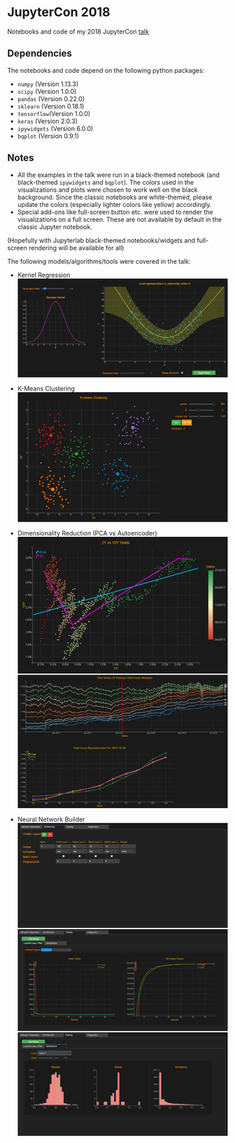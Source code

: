 # JupyterCon 2018
Notebooks and code of my 2018 JupyterCon [talk](https://conferences.oreilly.com/jupyter/jup-ny/public/schedule/detail/71406)


## Dependencies

The notebooks and code depend on the following python packages:

- `numpy` (Version 1.13.3)
- `scipy` (Version 1.0.0)
- `pandas` (Version 0.22.0)
- `sklearn` (Version 0.18.1)
- `tensorflow`(Version 1.0.0)
- `keras` (Version 2.0.3)
- `ipywidgets` (Version 6.0.0)
- `bqplot` (Version 0.9.1)

## Notes
* All the examples in the talk were run in a black-themed notebook (and black-themed `ipywidgets` and `bqplot`). The colors used in the visualizations and plots were chosen to work well on the black background. Since the classic notebooks are white-themed, please update the colors (especially lighter colors like yellow) accordingly.
* Special add-ons like full-screen button etc. were used to render the visualizations on a full screen. These are not available by default in the classic Jupyter notebook.

(Hopefully with Jupyterlab black-themed notebooks/widgets and full-screen rendering will be available for all)

The following models/algorithms/tools were covered in the talk:
* Kernel Regression
![alt text](images/kernel_regression.png "Kernel Regression")

* K-Means Clustering
![alt text](images/kmeans.png "K-Means Clustering")

* Dimensionality Reduction (PCA vs Autoencoder)
![alt text](images/pca_ae1.png "Visualization In 2 Dimensions")
![alt text](images/pca_ae2.png "PCA vs Autoencoder Comparison")

* Neural Network Builder
![alt text](images/netbuilder1.png "Neural Net Builder")
![alt text](images/netbuilder2.png "Neural Net Builder")
![alt text](images/netbuilder3.png "Neural Net Builder")
